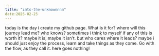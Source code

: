```yaml
---
title: "into-the-unknownnnn"
date:2025-02-25
---
```

today is the day i create my github page. What is it for? where will this journey lead me? who knows? sometimes i think to myself if any of this is worth it? maybe it is, maybe it isn't. but who cares where it leads? maybe i should just enjoy the process, learn and take things as they come. Go with the flow, as they call it. here goes nothing!
